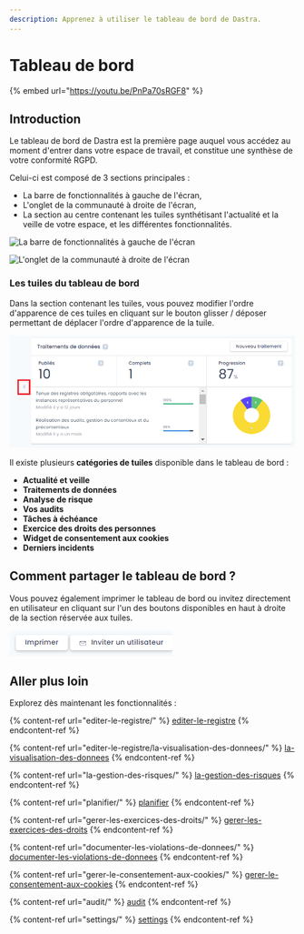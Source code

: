 ```yaml
---
description: Apprenez à utiliser le tableau de bord de Dastra.
---
```


# Tableau de bord

{% embed url="https://youtu.be/PnPa70sRGF8" %}

## Introduction

Le tableau de bord de Dastra est la première page auquel vous accédez au moment d'entrer dans votre espace de travail, et constitue une synthèse de votre conformité RGPD.

Celui-ci est composé de 3 sections principales :

* La barre de fonctionnalités à gauche de l'écran,
* L'onglet de la communauté à droite de l'écran,
* La section au centre contenant les tuiles synthétisant l'actualité et la veille de votre espace, et les différentes fonctionnalités.

![La barre de fonctionnalités à gauche de l'écran](<../.gitbook/assets/Capture web\_3-5-2022\_154256\_app.dastra.eu.jpeg>)

![L'onglet de la communauté à droite de l'écran](<../.gitbook/assets/Capture web\_3-5-2022\_154626\_app.dastra.eu.jpeg>)

### Les tuiles du tableau de bord

Dans la section contenant les tuiles, vous pouvez modifier l'ordre d'apparence de ces tuiles en cliquant sur le bouton glisser / déposer permettant de déplacer l'ordre d'apparence de la tuile.

![Un exemple de tuile du tableau de bord](<../.gitbook/assets/image (160).png>)

Il existe plusieurs **catégories de tuiles** disponible dans le tableau de bord :

* **Actualité et veille**
* **Traitements de données**&#x20;
* **Analyse de risque**
* **Vos audits**
* **Tâches à échéance**
* **Exercice des droits des personnes**
* **Widget de consentement aux cookies**
* **Derniers incidents**

## Comment partager le tableau de bord ?

Vous pouvez également imprimer le tableau de bord ou invitez directement en utilisateur en cliquant sur l'un des boutons disponibles en haut à droite de la section réservée aux tuiles.

![Les boutons imprimer et inviter un utilisateur](<../.gitbook/assets/image (161).png>)

## Aller plus loin

Explorez dès maintenant les fonctionnalités :

{% content-ref url="editer-le-registre/" %}
[editer-le-registre](editer-le-registre/)
{% endcontent-ref %}

{% content-ref url="editer-le-registre/la-visualisation-des-donnees/" %}
[la-visualisation-des-donnees](editer-le-registre/la-visualisation-des-donnees/)
{% endcontent-ref %}

{% content-ref url="la-gestion-des-risques/" %}
[la-gestion-des-risques](la-gestion-des-risques/)
{% endcontent-ref %}

{% content-ref url="planifier/" %}
[planifier](planifier/)
{% endcontent-ref %}

{% content-ref url="gerer-les-exercices-des-droits/" %}
[gerer-les-exercices-des-droits](gerer-les-exercices-des-droits/)
{% endcontent-ref %}

{% content-ref url="documenter-les-violations-de-donnees/" %}
[documenter-les-violations-de-donnees](documenter-les-violations-de-donnees/)
{% endcontent-ref %}

{% content-ref url="gerer-le-consentement-aux-cookies/" %}
[gerer-le-consentement-aux-cookies](gerer-le-consentement-aux-cookies/)
{% endcontent-ref %}

{% content-ref url="audit/" %}
[audit](audit/)
{% endcontent-ref %}

{% content-ref url="settings/" %}
[settings](settings/)
{% endcontent-ref %}





